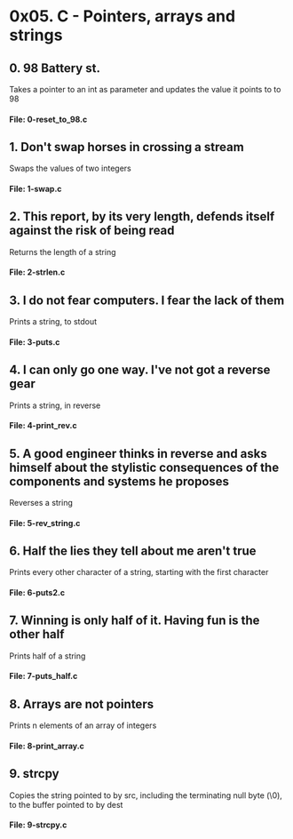 # 0x05. C - Pointers, arrays and strings

## 0. 98 Battery st.
Takes a pointer to an int as parameter and updates the value it points to to 98
#### File: 0-reset_to_98.c

## 1. Don't swap horses in crossing a stream
Swaps the values of two integers
#### File: 1-swap.c

## 2. This report, by its very length, defends itself against the risk of being read
Returns the length of a string
#### File: 2-strlen.c

## 3. I do not fear computers. I fear the lack of them
Prints a string, to stdout
#### File: 3-puts.c

## 4. I can only go one way. I've not got a reverse gear
Prints a string, in reverse
#### File: 4-print_rev.c

## 5. A good engineer thinks in reverse and asks himself about the stylistic consequences of the components and systems he proposes
Reverses a string
#### File: 5-rev_string.c

## 6. Half the lies they tell about me aren't true
Prints every other character of a string, starting with the first character
#### File: 6-puts2.c

## 7. Winning is only half of it. Having fun is the other half
Prints half of a string
#### File: 7-puts_half.c

## 8. Arrays are not pointers
Prints n elements of an array of integers
#### File: 8-print_array.c

## 9. strcpy
Copies the string pointed to by src, including the terminating null byte (\0), to the buffer pointed to by dest
#### File: 9-strcpy.c
